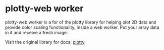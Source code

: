 
plotty-web worker
======

plotty-web worker is a for of the plotty library for helping plot 2D data and provide color scaling
functionality, inside a web worker. Put your array data in it and receive a fresh image.

Visit the original library for docs: [plotty](https://github.com/santilland/plotty)
